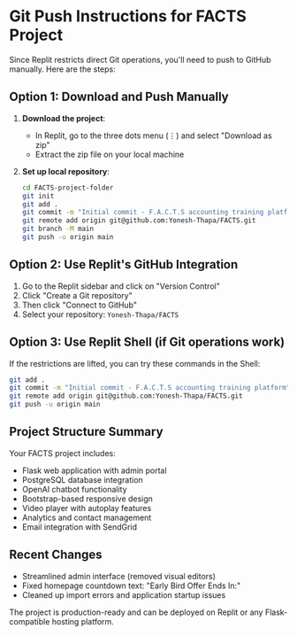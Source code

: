 # Git Push Instructions for FACTS Project

Since Replit restricts direct Git operations, you'll need to push to GitHub manually. Here are the steps:

## Option 1: Download and Push Manually

1. **Download the project**:
   - In Replit, go to the three dots menu (⋮) and select "Download as zip"
   - Extract the zip file on your local machine

2. **Set up local repository**:
   ```bash
   cd FACTS-project-folder
   git init
   git add .
   git commit -m "Initial commit - F.A.C.T.S accounting training platform"
   git remote add origin git@github.com:Yonesh-Thapa/FACTS.git
   git branch -M main
   git push -u origin main
   ```

## Option 2: Use Replit's GitHub Integration

1. Go to the Replit sidebar and click on "Version Control" 
2. Click "Create a Git repository"
3. Then click "Connect to GitHub"
4. Select your repository: `Yonesh-Thapa/FACTS`

## Option 3: Use Replit Shell (if Git operations work)

If the restrictions are lifted, you can try these commands in the Shell:

```bash
git add .
git commit -m "Initial commit - F.A.C.T.S accounting training platform"
git remote add origin git@github.com:Yonesh-Thapa/FACTS.git
git push -u origin main
```

## Project Structure Summary

Your FACTS project includes:
- Flask web application with admin portal
- PostgreSQL database integration
- OpenAI chatbot functionality
- Bootstrap-based responsive design
- Video player with autoplay features
- Analytics and contact management
- Email integration with SendGrid

## Recent Changes
- Streamlined admin interface (removed visual editors)
- Fixed homepage countdown text: "Early Bird Offer Ends In:"
- Cleaned up import errors and application startup issues

The project is production-ready and can be deployed on Replit or any Flask-compatible hosting platform.